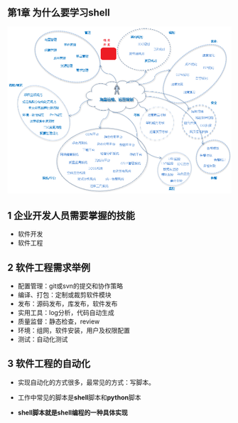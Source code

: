 ## 第1章 为什么要学习shell

![clip_image_px_1](/images/clip_image_px_1.png)

## 1 企业开发人员需要掌握的技能
  - 软件开发
  - 软件工程

## 2 软件工程需求举例
- 配置管理：git或svn的提交和协作策略
- 编译、打包：定制或裁剪软件模块
- 发布：源码发布，库发布，软件发布
- 实用工具：log分析，代码自动生成
- 质量监督：静态检查，review
- 环境：组网，软件安装，用户及权限配置
- 测试：自动化测试

## 3 软件工程的自动化
- 实现自动化的方式很多，最常见的方式：写脚本。

- 工作中常见的脚本是**shell**脚本和**python**脚本

- **shell脚本就是shell编程的一种具体实现**


